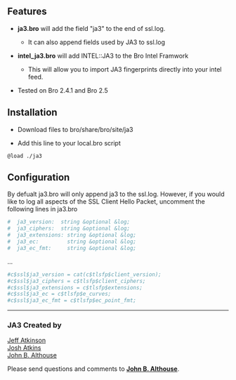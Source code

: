 ## Features
- **ja3.bro** will add the field "ja3" to the end of ssl.log.  
  - It can also append fields used by JA3 to ssl.log

- **intel_ja3.bro** will add INTEL::JA3 to the Bro Intel Framwork
  - This will allow you to import JA3 fingerprints directly into your intel feed.

- Tested on Bro 2.4.1 and Bro 2.5

## Installation
- Download files to bro/share/bro/site/ja3

- Add this line to your local.bro script
```
@load ./ja3
```

## Configuration

By defualt ja3.bro will only append ja3 to the ssl.log. However, if you would like to log all aspects of the SSL Client Hello Packet, uncomment the following lines in ja3.bro
```bash
#  ja3_version:  string &optional &log;
#  ja3_ciphers:  string &optional &log;
#  ja3_extensions: string &optional &log;
#  ja3_ec:         string &optional &log;
#  ja3_ec_fmt:     string &optional &log;
```
...
```bash
#c$ssl$ja3_version = cat(c$tlsfp$client_version);
#c$ssl$ja3_ciphers = c$tlsfp$client_ciphers;
#c$ssl$ja3_extensions = c$tlsfp$extensions;
#c$ssl$ja3_ec = c$tlsfp$e_curves;
#c$ssl$ja3_ec_fmt = c$tlsfp$ec_point_fmt;
```

___  
### JA3 Created by

[Jeff Atkinson](mailto:jatkinson@salesforce.com)  
[Josh Atkins](mailto:joshua.atkins@salesforce.com)  
[John B. Althouse](mailto:jalthouse@salesforce.com)

Please send questions and comments to **[John B. Althouse](mailto:jalthouse@salesforce.com)**.
